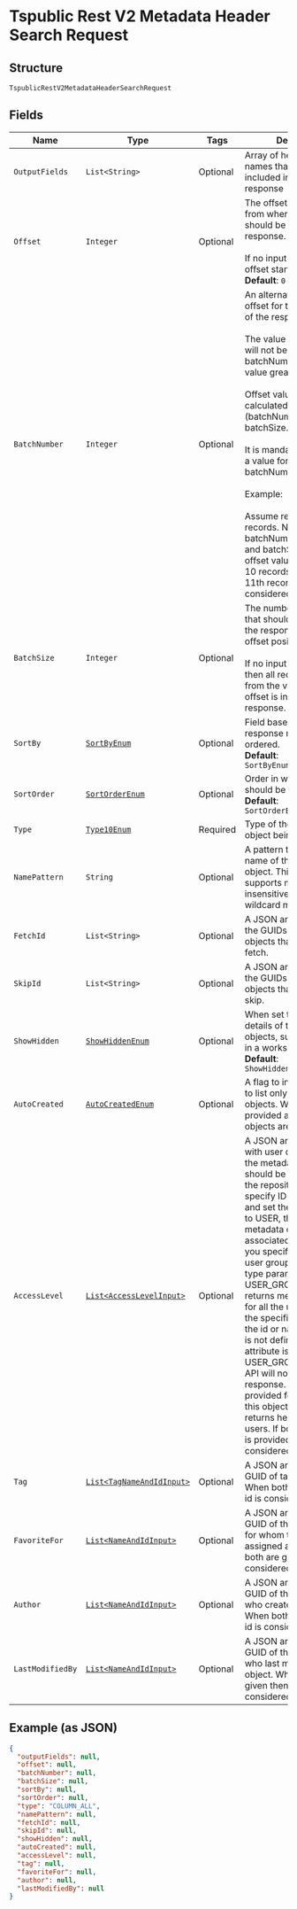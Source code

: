 
# Tspublic Rest V2 Metadata Header Search Request

## Structure

`TspublicRestV2MetadataHeaderSearchRequest`

## Fields

| Name | Type | Tags | Description | Getter | Setter |
|  --- | --- | --- | --- | --- | --- |
| `OutputFields` | `List<String>` | Optional | Array of header field names that need to be included in the header response | List<String> getOutputFields() | setOutputFields(List<String> outputFields) |
| `Offset` | `Integer` | Optional | The offset point, starting from where the records should be included in the response.<br><br>If no input is provided then offset starts from 0.<br>**Default**: `0` | Integer getOffset() | setOffset(Integer offset) |
| `BatchNumber` | `Integer` | Optional | An alternate way to set offset for the starting point of the response.<br><br>The value in offset field will not be considered if batchNumber field has value greater than 0.<br><br>Offset value will be calculated as (batchNumber - 1) * batchSize.<br><br>It is mandatory to provide a value for batchSize with batchNumber.<br><br>Example:<br><br>Assume response has 100 records. Now,  batchNumber is set as 2 and batchSize as 10, then offset value will be 10. So, 10 records starting from 11th record will be considered. | Integer getBatchNumber() | setBatchNumber(Integer batchNumber) |
| `BatchSize` | `Integer` | Optional | The number of records that should be included in the response starting from offset position.<br><br>If no input is provided, then all records starting from the value provided in offset is included in the response. | Integer getBatchSize() | setBatchSize(Integer batchSize) |
| `SortBy` | [`SortByEnum`](../../doc/models/sort-by-enum.md) | Optional | Field based on which the response needs to be ordered.<br>**Default**: `SortByEnum.DEFAULT` | SortByEnum getSortBy() | setSortBy(SortByEnum sortBy) |
| `SortOrder` | [`SortOrderEnum`](../../doc/models/sort-order-enum.md) | Optional | Order in which sortBy should be applied.<br>**Default**: `SortOrderEnum.DEFAULT` | SortOrderEnum getSortOrder() | setSortOrder(SortOrderEnum sortOrder) |
| `Type` | [`Type10Enum`](../../doc/models/type-10-enum.md) | Required | Type of the metadata object being searched. | Type10Enum getType() | setType(Type10Enum type) |
| `NamePattern` | `String` | Optional | A pattern to match the name of the metadata object. This parameter supports matching case-insensitive strings. For a wildcard match, use %. | String getNamePattern() | setNamePattern(String namePattern) |
| `FetchId` | `List<String>` | Optional | A JSON array containing the GUIDs of the metadata objects that you want to fetch. | List<String> getFetchId() | setFetchId(List<String> fetchId) |
| `SkipId` | `List<String>` | Optional | A JSON array containing the GUIDs of the metadata objects that you want to skip. | List<String> getSkipId() | setSkipId(List<String> skipId) |
| `ShowHidden` | [`ShowHiddenEnum`](../../doc/models/show-hidden-enum.md) | Optional | When set to true, returns details of the hidden objects, such as a column in a worksheet or a table.<br>**Default**: `ShowHiddenEnum.ENUM_FALSE` | ShowHiddenEnum getShowHidden() | setShowHidden(ShowHiddenEnum showHidden) |
| `AutoCreated` | [`AutoCreatedEnum`](../../doc/models/auto-created-enum.md) | Optional | A flag to indicate whether to list only the auto created objects. When no value is provided as input then all objects are returned. | AutoCreatedEnum getAutoCreated() | setAutoCreated(AutoCreatedEnum autoCreated) |
| `AccessLevel` | [`List<AccessLevelInput>`](../../doc/models/access-level-input.md) | Optional | A JSON array of objects with user details for which the metadata objects should be considered from the repository If you specify ID or name of user and set the type parameter to USER, the API returns metadata objects associated with the user If you specify ID or name of user group and set the type parameter to USER_GROUP, the API returns metadata objects for all the users mapped to the specified user group. If the id or name parameter is not defined, but the type attribute is set to USER or USER_GROUP, then the API will not return and response. If no input is provided for any field for this object, then the API returns headers for all users. If both name and id is provided, then id will be considered. | List<AccessLevelInput> getAccessLevel() | setAccessLevel(List<AccessLevelInput> accessLevel) |
| `Tag` | [`List<TagNameAndIdInput>`](../../doc/models/tag-name-and-id-input.md) | Optional | A JSON array of name or GUID of tags or both. When both are given then id is considered. | List<TagNameAndIdInput> getTag() | setTag(List<TagNameAndIdInput> tag) |
| `FavoriteFor` | [`List<NameAndIdInput>`](../../doc/models/name-and-id-input.md) | Optional | A JSON array of name or GUID of the user or both for whom the object is assigned as favorite. When both are given then id is considered. | List<NameAndIdInput> getFavoriteFor() | setFavoriteFor(List<NameAndIdInput> favoriteFor) |
| `Author` | [`List<NameAndIdInput>`](../../doc/models/name-and-id-input.md) | Optional | A JSON array of name or GUID of the user or both who created the object. When both are given then id is considered. | List<NameAndIdInput> getAuthor() | setAuthor(List<NameAndIdInput> author) |
| `LastModifiedBy` | [`List<NameAndIdInput>`](../../doc/models/name-and-id-input.md) | Optional | A JSON array of name or GUID of the user or both who last modified the object. When both are given then id is considered. | List<NameAndIdInput> getLastModifiedBy() | setLastModifiedBy(List<NameAndIdInput> lastModifiedBy) |

## Example (as JSON)

```json
{
  "outputFields": null,
  "offset": null,
  "batchNumber": null,
  "batchSize": null,
  "sortBy": null,
  "sortOrder": null,
  "type": "COLUMN_ALL",
  "namePattern": null,
  "fetchId": null,
  "skipId": null,
  "showHidden": null,
  "autoCreated": null,
  "accessLevel": null,
  "tag": null,
  "favoriteFor": null,
  "author": null,
  "lastModifiedBy": null
}
```

